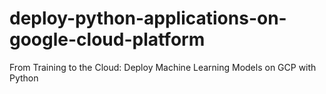 # deploy-python-applications-on-google-cloud-platform
From Training to the Cloud: Deploy Machine Learning Models on GCP with Python

